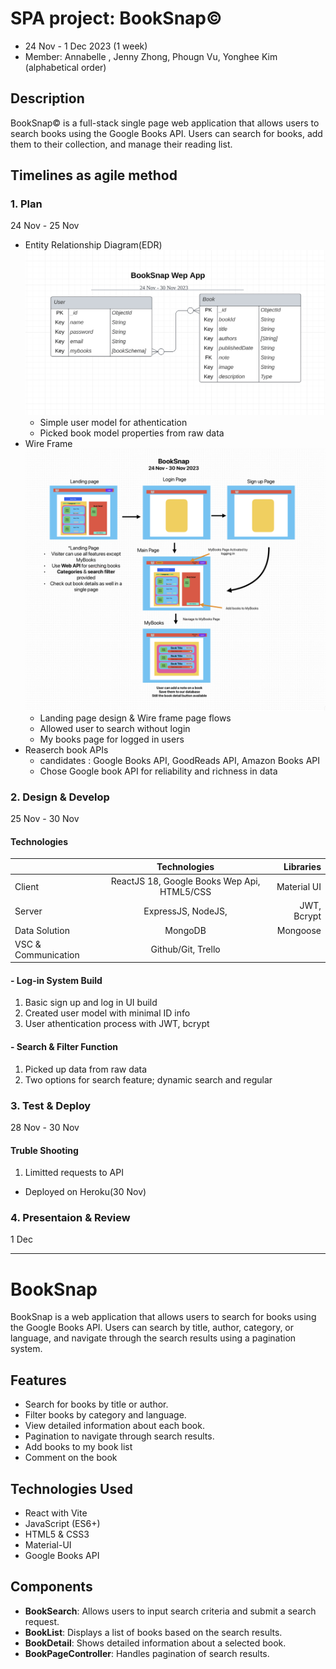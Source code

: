 # SPA project: BookSnap&copy;

- 24 Nov - 1 Dec 2023 (1 week)
- Member: Annabelle , Jenny Zhong, Phougn Vu, Yonghee Kim (alphabetical order)

## Description

BookSnap&copy; is a full-stack single page web application that allows users to search books using the Google Books API. Users can search for books, add them to their collection, and manage their reading list.

## Timelines as agile method

### 1. Plan

24 Nov - 25 Nov

- Entity Relationship Diagram(EDR)
  ![alt text](public/BookSnapERD.png 'ERD')
  - Simple user model for athentication
  - Picked book model properties from raw data
- Wire Frame
  ![alt text](public/BookSnapWF.png)
  - Landing page design & Wire frame page flows
  - Allowed user to search without login
  - My books page for logged in users
- Reaserch book APIs
  - candidates : Google Books API, GoodReads API, Amazon Books API
  - Chose Google book API for reliability and richness in data

### 2. Design & Develop

25 Nov - 30 Nov

#### Technologies

|                     |              Technologies              |   Libraries |
| ------------------- | :------------------------------------: | ----------: |
| Client              | ReactJS 18, Google Books Wep Api, HTML5/CSS | Material UI |
| Server              |            ExpressJS, NodeJS,            | JWT, Bcrypt |
| Data Solution       |                MongoDB                 |    Mongoose |
| VSC & Communication |           Github/Git, Trello           |             |

#### - Log-in System Build
1. Basic sign up and log in UI build
2. Created user model with minimal ID info
3. User athentication process with JWT, bcrypt 
#### - Search & Filter Function
1. Picked up data from raw data
2. Two options for search feature; dynamic search and regular

### 3. Test & Deploy

28 Nov - 30 Nov
#### Truble Shooting
1. Limitted requests to API
- Deployed on Heroku(30 Nov)

### 4. Presentaion & Review

1 Dec




---
# BookSnap

BookSnap is a web application that allows users to search for books using the Google Books API. Users can search by title, author, category, or language, and navigate through the search results using a pagination system.

## Features

- Search for books by title or author.
- Filter books by category and language.
- View detailed information about each book.
- Pagination to navigate through search results.
- Add books to my book list
- Comment on the book

## Technologies Used

- React with Vite
- JavaScript (ES6+)
- HTML5 & CSS3
- Material-UI
- Google Books API

## Components

- **BookSearch**: Allows users to input search criteria and submit a search request.
- **BookList**: Displays a list of books based on the search results.
- **BookDetail**: Shows detailed information about a selected book.
- **BookPageController**: Handles pagination of search results.